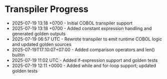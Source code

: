 # Transpiler Progress

- 2025-07-19 13:18 +0700 - Initial COBOL transpiler support
- 2025-07-19 13:18 +0700 - Added constant expression handling and generated golden outputs
- 2025-07-19 06:57 UTC - Rewrote transpiler to emit runtime COBOL logic and updated golden sources
- 2025-07-19T17:10:07+07:00 - Added comparison operators and len() builtin
- 2025-07-19 11:02 UTC - Added if-expression support and golden tests
- 2025-07-19 12:11 +0000 - Added while and for-loop support; updated golden tests
